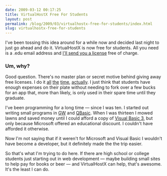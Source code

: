 ```yaml
---
date: 2009-03-12 00:17:25
title: VirtualHostX Free For Students
layout: post
permalink: /blog/2009/03/virtualhostx-free-for-students/index.html
slug: virtualhostx-free-for-students
---
```

I've been tossing this idea around for a while now and decided last night to just go ahead and do it. VirtualHostX is now free for students. All you need is a .edu email address and [I'll send you a license](http://clickontyler.com/virtualhostx/student/) free of charge.

### Um, why? ###

Good question. There's no master plan or secret motive behind giving away free licenses. I do it [all](http://twitter.com/vidluther/statuses/1187154708) [the](http://twitter.com/fuzzyness/statuses/1125058997) [time](http://twitter.com/patbrumfield/statuses/1220208930), [actually](http://twitter.com/anima/statuses/1198550825). I just think that students have enough expenses on their plate without needing to fork over a few bucks for an app that, more than likely, is only used in their spare time until they graduate.

I've been programming for a long time &mdash; since I was ten. I started out writing small programs in [GW](http://en.wikipedia.org/wiki/GW-BASIC) and [QBasic](http://en.wikipedia.org/wiki/QBasic). When I was thirteen I mowed lawns and saved money until I could afford a copy of [Visual Basic 3](http://en.wikipedia.org/wiki/Visual_Basic), but only because Microsoft offered an educational discount. I couldn't have afforded it otherwise.

Now I'm not saying that if it weren't for Microsoft and Visual Basic I wouldn't have become a developer, but it definitely made the the trip easier.

So that's what I'm trying to do here. If there are high school or college students just starting out in web development &mdash; maybe building small sites to help pay for books or beer &mdash; and VirtualHostX can help, that's awesome. It's the least I can do.